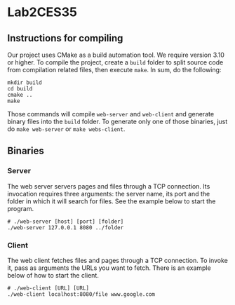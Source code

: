 # Lab2CES35

## Instructions for compiling

Our project uses CMake as a build automation tool. We require version 3.10 or higher.
To compile the project, create a `build` folder to split source code from compilation related files, then execute `make`.
In sum, do the following:

```[bash]
mkdir build
cd build
cmake ..
make
``` 

Those commands will compile `web-server` and `web-client` and generate binary files into the `build` folder.
To generate only one of those binaries, just do `make web-server` or `make webs-client`.

## Binaries

### Server

The web server servers pages and files through a TCP connection. Its invocation requires three arguments:
the server name, its port and the folder in which it will search for files. See the example below to start the program.

```[bash]
# ./web-server [host] [port] [folder]
./web-server 127.0.0.1 8080 ../folder
```  

### Client

The web client fetches files and pages through a TCP connection. To invoke it, pass as arguments the URLs you want to
fetch. There is an example below of how to start the client.

```[bash]
# ./web-client [URL] [URL]
./web-client localhost:8080/file www.google.com
```